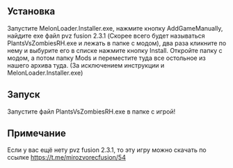 ## Установка

Запустите MelonLoader.Installer.exe, нажмите кнопку AddGameManually, найдите exe файл pvz fusion 2.3.1
(Скорее всего будет называться PlantsVsZombiesRH.exe и лежать в папке с модом),
два раза кликните по нему и выбурите его в списке нажмите кнопку Install.
Откройте папку с модом, а потом папку Mods и переместите туда все остольное из нашего архива туда.
(За исключением инструкции и MelonLoader.Installer.exe)

## Запуск

Запустите файл PlantsVsZombiesRH.exe в папке с игрой!

## Примечание

Если у вас ещё нету pvz fusion 2.3.1, то эту игру можно скачать по ссылке https://t.me/mirozvorecfusion/54
